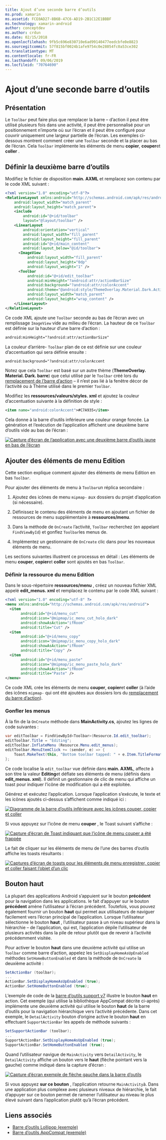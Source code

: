 ```yaml
---
title: Ajout d’une seconde barre d’outils
ms.prod: xamarin
ms.assetid: FCE0AD27-8B6B-47C6-AD19-2B1C12E1BBBF
ms.technology: xamarin-android
author: conceptdev
ms.author: crdun
ms.date: 02/15/2018
ms.openlocfilehash: 9fb5c696e830710e6ad99140477eedcbfe0e8823
ms.sourcegitcommit: 57f815bf0024b1afe9754c0e28054fc0a53ce302
ms.translationtype: MT
ms.contentlocale: fr-FR
ms.lasthandoff: 09/06/2019
ms.locfileid: "70764690"
---
```

# <a name="adding-a-second-toolbar"></a>Ajout d’une seconde barre d’outils

## <a name="overview"></a>Présentation 

Le `Toolbar` peut faire plus que remplacer la barre &ndash; d’action il peut être utilisé plusieurs fois dans une activité, il peut être personnalisé pour un positionnement n’importe où sur l’écran et il peut être configuré pour couvrir uniquement une largeur partielle de l’écran. Les exemples ci-dessous montrent comment créer une `Toolbar` seconde et la placer au bas de l’écran. Cela `Toolbar` implémente les éléments de menu **copier**, **couper**et **coller** . 

## <a name="define-the-second-toolbar"></a>Définir la deuxième barre d’outils 

Modifiez le fichier de disposition **main. AXML** et remplacez son contenu par le code XML suivant :

```xml
<?xml version="1.0" encoding="utf-8"?>
<RelativeLayout xmlns:android="http://schemas.android.com/apk/res/android"
    android:layout_width="match_parent"
    android:layout_height="match_parent">
    <include
        android:id="@+id/toolbar"
        layout="@layout/toolbar" />
    <LinearLayout
        android:orientation="vertical"
        android:layout_width="fill_parent"
        android:layout_height="fill_parent"
        android:id="@+id/main_content"
        android:layout_below="@id/toolbar">
      <ImageView
          android:layout_width="fill_parent"
          android:layout_height="0dp"
          android:layout_weight="1" />
      <Toolbar
          android:id="@+id/edit_toolbar"
          android:minHeight="?android:attr/actionBarSize"
          android:background="?android:attr/colorAccent"
          android:theme="@android:style/ThemeOverlay.Material.Dark.ActionBar"
          android:layout_width="match_parent"
          android:layout_height="wrap_content" />
    </LinearLayout>
</RelativeLayout>
```

Ce code XML ajoute une `Toolbar` seconde au bas de l’écran avec un remplissage `ImageView` vide au milieu de l’écran. La hauteur de ce `Toolbar` est définie sur la hauteur d’une barre d’action : 

```xml
android:minHeight="?android:attr/actionBarSize"
```

La couleur d’arrière- `Toolbar` plan de ce est définie sur une couleur d’accentuation qui sera définie ensuite :

```xml
android:background="?android:attr/colorAccent
```

Notez que cela `Toolbar` est basé sur un autre thème (**ThemeOverlay. Material. Dark. barre**) que celui utilisé par le `Toolbar` créé lors du [remplacement de l’barre d’action](~/android/user-interface/controls/tool-bar/replacing-the-action-bar.md) &ndash; il n’est pas lié à la fenêtre décor de l’activité ou à Thème utilisé dans le premier `Toolbar`.

Modifiez les **ressources/valeurs/styles. xml** et ajoutez la couleur d’accentuation suivante à la définition de style : 

```xml
<item name="android:colorAccent">#C7A935</item>
```

Cela donne à la barre d’outils inférieure une couleur orange foncée. La génération et l’exécution de l’application affichent une deuxième barre d’outils vide au bas de l’écran : 

[![Capture d’écran de l’application avec une deuxième barre d’outils jaune en bas de l’écran](adding-a-second-toolbar-images/01-second-toolbar-sml.png)](adding-a-second-toolbar-images/01-second-toolbar.png#lightbox)

## <a name="add-edit-menu-items"></a>Ajouter des éléments de menu Edition 

Cette section explique comment ajouter des éléments de menu Edition en bas `Toolbar`. 

Pour ajouter des éléments de menu à `Toolbar`un réplica secondaire : 

1. Ajoutez des icônes de menu `mipmap-` aux dossiers du projet d’application (si nécessaire).

2. Définissez le contenu des éléments de menu en ajoutant un fichier de ressources de menu supplémentaire à **ressources/menu**. 

3. Dans la méthode de `OnCreate` l’activité, `Toolbar` recherchez (en appelant `FindViewById`) et gonflez `Toolbar`les menus de.

4. Implémentez un gestionnaire de `OnCreate` clic dans pour les nouveaux éléments de menu. 

Les sections suivantes illustrent ce processus en détail : Les éléments de menu **couper**, **copier**et **coller** sont ajoutés en bas `Toolbar`. 

### <a name="define-the-edit-menu-resource"></a>Définir la ressource du menu Edition

Dans le sous-répertoire **ressources/menu** , créez un nouveau fichier XML appelé **edit_menus. xml** et remplacez le contenu par le code XML suivant :

```xml
<?xml version="1.0" encoding="utf-8" ?>
<menu xmlns:android="http://schemas.android.com/apk/res/android">
  <item
       android:id="@+id/menu_cut"
       android:icon="@mipmap/ic_menu_cut_holo_dark"
       android:showAsAction="ifRoom"
       android:title="Cut" />
  <item
       android:id="@+id/menu_copy"
       android:icon="@mipmap/ic_menu_copy_holo_dark"
       android:showAsAction="ifRoom"
       android:title="Copy" />
  <item
       android:id="@+id/menu_paste"
       android:icon="@mipmap/ic_menu_paste_holo_dark"
       android:showAsAction="ifRoom"
       android:title="Paste" />
</menu>
```

Ce code XML crée les éléments de menu **couper**, **copier**et **coller** (à l’aide des icônes `mipmap-` qui ont été ajoutées aux dossiers lors du [remplacement du barre d’action](~/android/user-interface/controls/tool-bar/replacing-the-action-bar.md)).

### <a name="inflate-the-menus"></a>Gonfler les menus

À la fin de la `OnCreate` méthode dans **MainActivity.cs**, ajoutez les lignes de code suivantes : 

```csharp
var editToolbar = FindViewById<Toolbar>(Resource.Id.edit_toolbar);
editToolbar.Title = "Editing";
editToolbar.InflateMenu (Resource.Menu.edit_menus);
editToolbar.MenuItemClick += (sender, e) => {
    Toast.MakeText(this, "Bottom toolbar tapped: " + e.Item.TitleFormatted, ToastLength.Short).Show();
};
```

Ce code localise la `edit_toolbar` vue définie dans **main. AXML**, affecte à son titre la valeur **Editing**et déflate ses éléments de menu (définis dans **edit_menus. xml**). Il définit un gestionnaire de clic de menu qui affiche un toast pour indiquer l’icône de modification qui a été exploitée. 

Générez et exécutez l’application. Lorsque l’application s’exécute, le texte et les icônes ajoutés ci-dessus s’affichent comme indiqué ici : 

[![Diagramme de la barre d’outils inférieure avec les icônes couper, copier et coller](adding-a-second-toolbar-images/02-bottom-toolbar-sml.png)](adding-a-second-toolbar-images/02-bottom-toolbar.png#lightbox)

Si vous appuyez sur l’icône de menu **couper** , le Toast suivant s’affiche : 

[![Capture d’écran de Toast indiquant que l’icône de menu couper a été frappée](adding-a-second-toolbar-images/03-bottom-tapped-sml.png)](adding-a-second-toolbar-images/03-bottom-tapped.png#lightbox)

Le fait de cliquer sur les éléments de menu de l’une des barres d’outils affiche les toasts résultants : 

[![Captures d’écran de toasts pour les éléments de menu enregistrer, copier et coller faisant l’objet d’un clic](adding-a-second-toolbar-images/04-menu-action-sml.png)](adding-a-second-toolbar-images/04-menu-action.png#lightbox)

## <a name="the-up-button"></a>Bouton haut 

La plupart des applications Android s’appuient sur le bouton **précédent** pour la navigation dans les applications. le fait d’appuyer sur le bouton **précédent** amène l’utilisateur à l’écran précédent.
Toutefois, vous pouvez également fournir un bouton **haut** qui permet aux utilisateurs de naviguer facilement vers l’écran principal de l’application. Lorsque l’utilisateur sélectionne le bouton **haut** , l’utilisateur passe à un niveau supérieur dans la hiérarchie &ndash; de l’application, qui est, l’application dépile l’utilisateur de plusieurs activités dans la pile de retour plutôt que de revenir à l’activité précédemment visitée. 

Pour activer le bouton **haut** dans une deuxième activité qui utilise un `Toolbar` comme barre d’action, appelez les `SetDisplayHomeAsUpEnabled` méthodes `SetHomeButtonEnabled` et dans la méthode de `OnCreate` la deuxième activité :

```csharp
SetActionBar (toolbar);
...
ActionBar.SetDisplayHomeAsUpEnabled (true);
ActionBar.SetHomeButtonEnabled (true);
```

L’exemple de code de la [barre d’outils support v7](https://docs.microsoft.com/samples/xamarin/monodroid-samples/supportv7-appcompat-toolbar) illustre le bouton **haut** en action. Cet exemple (qui utilise la bibliothèque AppCompat décrite ci-après) implémente une deuxième activité qui utilise le bouton **haut** de la barre d’outils pour la navigation hiérarchique vers l’activité précédente. Dans cet exemple, le `DetailActivity` bouton d’origine active le bouton **haut** en effectuant `SupportActionBar` les appels de méthode suivants : 

```csharp
SetSupportActionBar (toolbar);
...
SupportActionBar.SetDisplayHomeAsUpEnabled (true);
SupportActionBar.SetHomeButtonEnabled (true);
```

Quand l’utilisateur navigue de `MainActivity` vers `DetailActivity`, le `DetailActivity` affiche un bouton vers le **haut** (flèche pointant vers la gauche) comme indiqué dans la capture d’écran :

[![Capture d’écran exemple de flèche gauche dans la barre d’outils](adding-a-second-toolbar-images/05-up-button-sml.png)](adding-a-second-toolbar-images/05-up-button.png#lightbox)

Si vous appuyez **sur ce bouton** , l’application retourne `MainActivity`à. Dans une application plus complexe avec plusieurs niveaux de hiérarchie, le fait d’appuyer sur ce bouton permet de ramener l’utilisateur au niveau le plus élevé suivant dans l’application plutôt qu’à l’écran précédent. 

## <a name="related-links"></a>Liens associés

- [Barre d’outils Lollipop (exemple)](https://docs.microsoft.com/samples/xamarin/monodroid-samples/android50-toolbar)
- [Barre d’outils AppCompat (exemple)](https://docs.microsoft.com/samples/xamarin/monodroid-samples/supportv7-appcompat-toolbar)
